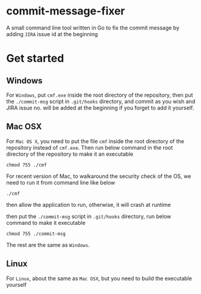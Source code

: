 # commit-message-fixer
A small command line tool written in Go to fix the commit message by adding `JIRA` issue id at the beginning

# Get started #

## Windows
For `Windows`, put `cmf.exe` inside the root directory of the repository, then put the `./commit-msg` script in `.git/hooks` directory, and commit as you wish and JIRA issue no. will be added at the beginning if you forget to add it yourself. 

## Mac OSX
For `Mac OS X`, you need to put the file `cmf` inside the root directory of the repository instead of `cmf.exe`. Then run below command in the root directory of the repository to make it an executable
```
chmod 755 ./cmf
```
For recent version of Mac, to walkaround the security check of the OS, we need to run it from command line like below
```
./cmf 
```
then allow the application to run, otherwise, it will crash at runtime

then put the `./commit-msg` script in `.git/hooks` directory, run below command to make it executable
```
chmod 755 ./commit-msg
```
The rest are the same as `Windows`.

## Linux
For `Linux`, about the same as `Mac OSX`, but you need to build the executable yourself
